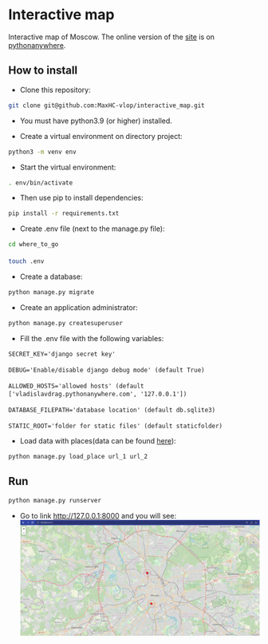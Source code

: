 # Interactive map

Interactive map of Moscow. The online version of the [site](https://vladislavdrag.pythonanywhere.com/) is on [pythonanywhere](https://www.pythonanywhere.com/).

## How to install

- Сlone this repository:
```bash
git clone git@github.com:MaxHC-vlop/interactive_map.git
```
- You must have python3.9 (or higher) installed.

- Create a virtual environment on directory project:
```bash
python3 -m venv env
 ```
- Start the virtual environment:
```bash
. env/bin/activate
```
- Then use pip to install dependencies:
```bash
pip install -r requirements.txt
```
- Create .env file (next to the manage.py file):
```bash
cd where_to_go

touch .env
```
- Create a database:
```bash
python manage.py migrate
```
- Сreate an application administrator:
```bash
python manage.py createsuperuser
```

- Fill the .env file with the following variables:

```
SECRET_KEY='django secret key'

DEBUG='Enable/disable django debug mode' (default True)

ALLOWED_HOSTS='allowed hosts' (default ['vladislavdrag.pythonanywhere.com', '127.0.0.1'])

DATABASE_FILEPATH='database location' (default db.sqlite3)

STATIC_ROOT='folder for static files' (default staticfolder)
```

- Load data with places(data can be found [here](https://github.com/devmanorg/where-to-go-places)):
```bash
python manage.py load_place url_1 url_2
```

## Run

```bash
python manage.py runserver
```
- Go to link http://127.0.0.1:8000 and you will see:
![screen](./screenshots/screenshot.PNG)